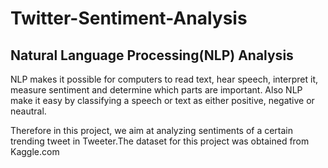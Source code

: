 # Twitter-Sentiment-Analysis
## Natural Language Processing(NLP) Analysis
NLP makes it possible for computers to read text, hear speech, interpret it, measure sentiment and determine which parts are important. Also NLP make it easy by classifying a speech or text as either positive, negative or neautral.

Therefore in this project, we aim at analyzing sentiments of a certain trending tweet in Tweeter.The dataset for this project was obtained from Kaggle.com



